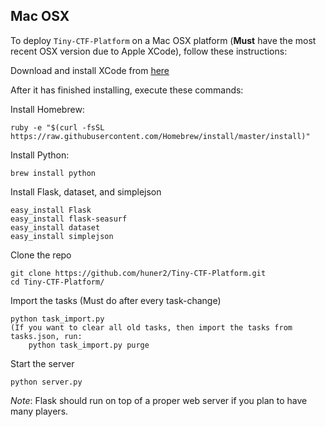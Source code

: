 Mac OSX
----------

To deploy `Tiny-CTF-Platform` on a Mac OSX platform (**Must** have the most recent OSX version due to Apple XCode), follow these instructions:

Download and install XCode from [here](https://itunes.apple.com/us/app/xcode/id497799835?ls=1&mt=12)

After it has finished installing, execute these commands:

Install Homebrew:

    ruby -e "$(curl -fsSL https://raw.githubusercontent.com/Homebrew/install/master/install)"
    
Install Python:

    brew install python
    
Install Flask, dataset, and simplejson

    easy_install Flask
    easy_install flask-seasurf
    easy_install dataset
    easy_install simplejson

Clone the repo

    git clone https://github.com/huner2/Tiny-CTF-Platform.git
    cd Tiny-CTF-Platform/
    
Import the tasks (Must do after every task-change)

    python task_import.py
    (If you want to clear all old tasks, then import the tasks from tasks.json, run:
        python task_import.py purge
    
Start the server

    python server.py
    
*Note*: Flask should run on top of a proper web server if you plan to have many players.
